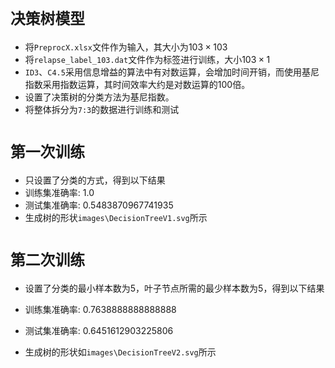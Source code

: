 # `决策树模型`

* 将`PreprocX.xlsx`文件作为输入，其大小为$103\times103$
* 将`relapse_label_103.dat`文件作为标签进行训练，大小$103\times 1$
* `ID3`、`C4.5`采用信息增益的算法中有对数运算，会增加时间开销，而使用基尼指数采用指数运算，其时间效率大约是对数运算的100倍。
* 设置了决策树的分类方法为基尼指数。
* 将整体拆分为`7:3`的数据进行训练和测试

# `第一次训练`

* 只设置了分类的方式，得到以下结果
* 训练集准确率: 1.0
* 测试集准确率: 0.5483870967741935
* 生成树的形状`images\DecisionTreeV1.svg`所示

# `第二次训练`

* 设置了分类的最小样本数为5，叶子节点所需的最少样本数为5，得到以下结果

* 训练集准确率: 0.7638888888888888 

* 测试集准确率: 0.6451612903225806

* 生成树的形状如`images\DecisionTreeV2.svg`所示

    
